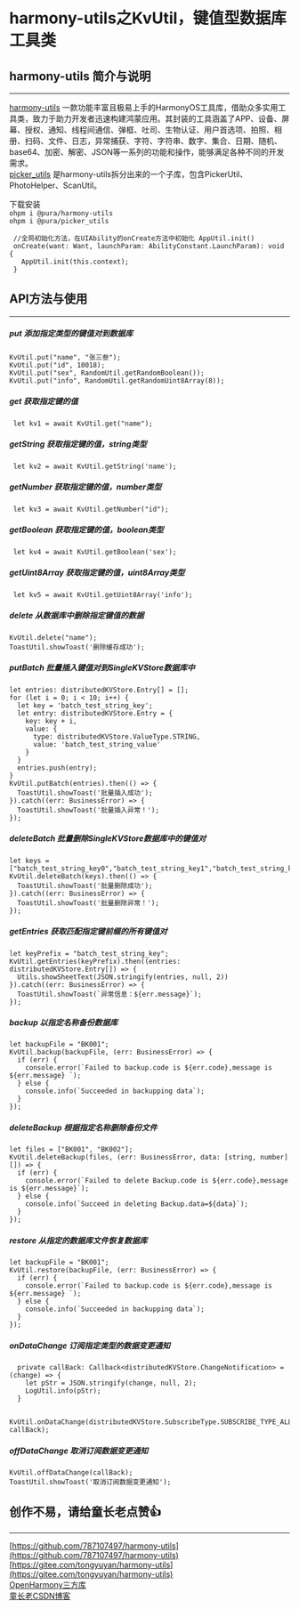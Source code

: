 # harmony-utils之KvUtil，键值型数据库工具类

## harmony-utils 简介与说明

------
[harmony-utils](https://ohpm.openharmony.cn/#/cn/detail/@pura%2Fharmony-utils) 一款功能丰富且极易上手的HarmonyOS工具库，借助众多实用工具类，致力于助力开发者迅速构建鸿蒙应用。其封装的工具涵盖了APP、设备、屏幕、授权、通知、线程间通信、弹框、吐司、生物认证、用户首选项、拍照、相册、扫码、文件、日志，异常捕获、字符、字符串、数字、集合、日期、随机、base64、加密、解密、JSON等一系列的功能和操作，能够满足各种不同的开发需求。    
[picker_utils](https://ohpm.openharmony.cn/#/cn/detail/@pura%2Fpicker_utils) 是harmony-utils拆分出来的一个子库，包含PickerUtil、PhotoHelper、ScanUtil。

下载安装  
`ohpm i @pura/harmony-utils`  
`ohpm i @pura/picker_utils`

 ```
  //全局初始化方法，在UIAbility的onCreate方法中初始化 AppUtil.init()
  onCreate(want: Want, launchParam: AbilityConstant.LaunchParam): void {
    AppUtil.init(this.context);
  }
 ```

## API方法与使用

------

##### put  添加指定类型的键值对到数据库

```
KvUtil.put("name", "张三叁");
KvUtil.put("id", 10018);
KvUtil.put("sex", RandomUtil.getRandomBoolean());
KvUtil.put("info", RandomUtil.getRandomUint8Array(8));
```

##### get  获取指定键的值

```
 let kv1 = await KvUtil.get("name");
```

##### getString  获取指定键的值，string类型

```
 let kv2 = await KvUtil.getString('name');
```

##### getNumber  获取指定键的值，number类型

```
 let kv3 = await KvUtil.getNumber("id");
```

##### getBoolean  获取指定键的值，boolean类型

```
 let kv4 = await KvUtil.getBoolean('sex');
```

##### getUint8Array  获取指定键的值，uint8Array类型

```
 let kv5 = await KvUtil.getUint8Array('info');
```

##### delete  从数据库中删除指定键值的数据

```
KvUtil.delete("name");
ToastUtil.showToast('删除缓存成功');
```

##### putBatch  批量插入键值对到SingleKVStore数据库中

```
let entries: distributedKVStore.Entry[] = [];
for (let i = 0; i < 10; i++) {
  let key = 'batch_test_string_key';
  let entry: distributedKVStore.Entry = {
    key: key + i,
    value: {
      type: distributedKVStore.ValueType.STRING,
      value: 'batch_test_string_value'
    }
  }
  entries.push(entry);
}
KvUtil.putBatch(entries).then(() => {
  ToastUtil.showToast('批量插入成功');
}).catch((err: BusinessError) => {
  ToastUtil.showToast('批量插入异常！');
});
```

##### deleteBatch  批量删除SingleKVStore数据库中的键值对

```
let keys = ["batch_test_string_key0","batch_test_string_key1","batch_test_string_key2","batch_test_string_key3"];
KvUtil.deleteBatch(keys).then(() => {
  ToastUtil.showToast('批量删除成功');
}).catch((err: BusinessError) => {
  ToastUtil.showToast('批量删除异常！');
});
```

##### getEntries  获取匹配指定键前缀的所有键值对

```
let keyPrefix = "batch_test_string_key";
KvUtil.getEntries(keyPrefix).then((entries: distributedKVStore.Entry[]) => {
  Utils.showSheetText(JSON.stringify(entries, null, 2))
}).catch((err: BusinessError) => {
  ToastUtil.showToast(`异常信息：${err.message}`);
});
```

##### backup  以指定名称备份数据库

```
let backupFile = "BK001";
KvUtil.backup(backupFile, (err: BusinessError) => {
  if (err) {
    console.error(`Failed to backup.code is ${err.code},message is ${err.message} `);
  } else {
    console.info(`Succeeded in backupping data`);
  }
});
```

##### deleteBackup  根据指定名称删除备份文件

```
let files = ["BK001", "BK002"];
KvUtil.deleteBackup(files, (err: BusinessError, data: [string, number][]) => {
  if (err) {
    console.error(`Failed to delete Backup.code is ${err.code},message is ${err.message}`);
  } else {
    console.info(`Succeed in deleting Backup.data=${data}`);
  }
});
```

##### restore  从指定的数据库文件恢复数据库

```
let backupFile = "BK001";
KvUtil.restore(backupFile, (err: BusinessError) => {
  if (err) {
    console.error(`Failed to backup.code is ${err.code},message is ${err.message} `);
  } else {
    console.info(`Succeeded in backupping data`);
  }
});
```

##### onDataChange  订阅指定类型的数据变更通知

```
  private callBack: Callback<distributedKVStore.ChangeNotification> = (change) => {
    let pStr = JSON.stringify(change, null, 2);
    LogUtil.info(pStr);
  }
  
  KvUtil.onDataChange(distributedKVStore.SubscribeType.SUBSCRIBE_TYPE_ALL, callBack);
```

##### offDataChange  取消订阅数据变更通知

```
KvUtil.offDataChange(callBack);
ToastUtil.showToast('取消订阅数据变更通知');
```

## 创作不易，请给童长老点赞👍

------
[https://github.com/787107497/harmony-utils](https://github.com/787107497/harmony-utils)   
[https://gitee.com/tongyuyan/harmony-utils](https://gitee.com/tongyuyan/harmony-utils)   
[OpenHarmony三方库](https://ohpm.openharmony.cn/#/cn/detail/@pura%2Fharmony-utils)   
[童长老CSDN博客](https://blog.csdn.net/qq_32922545)   
   

